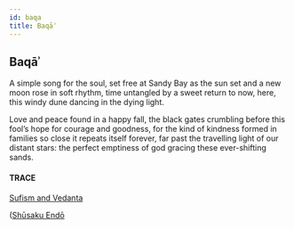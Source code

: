 ```yaml
---
id: baqa
title: Baqāʾ 
---
```


## Baqāʾ

A simple song for the soul,
set free at Sandy Bay
as the sun set and a new moon
rose in soft rhythm,
time untangled by a sweet return
to now, here,
this windy dune dancing
in the dying light.

Love and peace
found in a happy fall,
the black gates crumbling
before this fool’s hope
for courage and goodness,
for the kind of kindness
formed in families so close
it repeats itself forever,
far past the travelling light
of our distant stars:
the perfect emptiness
of god gracing
these ever-shifting sands.


#### TRACE

[Sufism and Vedanta](https://www.youtube.com/watch?v=QTjomW02un4&t=1673 "SHN")

([Shūsaku Endō](https://en.wikipedia.org/wiki/Silence_(novel))
